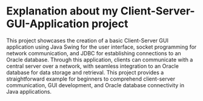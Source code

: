 # Explanation about my Client-Server-GUI-Application project
This project showcases the creation of a basic Client-Server GUI application using Java Swing for the user interface, socket programming for network communication, and JDBC for establishing connections to an Oracle database. Through this application, clients can communicate with a central server over a network, with seamless integration to an Oracle database for data storage and retrieval. This project provides a straightforward example for beginners to comprehend client-server communication, GUI development, and Oracle database connectivity in Java applications.
